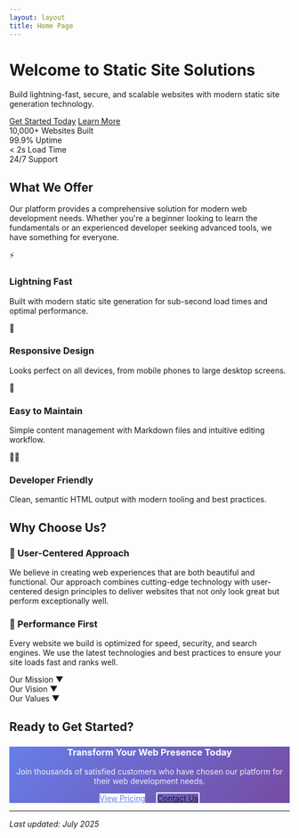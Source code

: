 ```yaml
---
layout: layout
title: Home Page
---
```


<div class="hero">
  <h1>Welcome to Static Site Solutions</h1>
  <p>Build lightning-fast, secure, and scalable websites with modern static site generation technology.</p>
  <a href="/pricing/" class="cta-button">Get Started Today</a>
  <a href="/about/" class="cta-button cta-button-secondary">Learn More</a>
</div>

<div class="stats-grid">
  <div class="stat-card">
    <span class="stat-number">10,000+</span>
    <span class="stat-label">Websites Built</span>
  </div>
  <div class="stat-card">
    <span class="stat-number">99.9%</span>
    <span class="stat-label">Uptime</span>
  </div>
  <div class="stat-card">
    <span class="stat-number">< 2s</span>
    <span class="stat-label">Load Time</span>
  </div>
  <div class="stat-card">
    <span class="stat-number">24/7</span>
    <span class="stat-label">Support</span>
  </div>
</div>

## What We Offer

Our platform provides a comprehensive solution for modern web development needs. Whether you're a beginner looking to learn the fundamentals or an experienced developer seeking advanced tools, we have something for everyone.

<div class="feature-grid">
  <div class="feature-card">
    <div class="feature-icon">⚡</div>
    <h3>Lightning Fast</h3>
    <p>Built with modern static site generation for sub-second load times and optimal performance.</p>
  </div>
  <div class="feature-card">
    <div class="feature-icon">📱</div>
    <h3>Responsive Design</h3>
    <p>Looks perfect on all devices, from mobile phones to large desktop screens.</p>
  </div>
  <div class="feature-card">
    <div class="feature-icon">🔧</div>
    <h3>Easy to Maintain</h3>
    <p>Simple content management with Markdown files and intuitive editing workflow.</p>
  </div>
  <div class="feature-card">
    <div class="feature-icon">👨‍💻</div>
    <h3>Developer Friendly</h3>
    <p>Clean, semantic HTML output with modern tooling and best practices.</p>
  </div>
</div>

## Why Choose Us?

<div class="card">
  <h3>🎯 User-Centered Approach</h3>
  <p>We believe in creating web experiences that are both beautiful and functional. Our approach combines cutting-edge technology with user-centered design principles to deliver websites that not only look great but perform exceptionally well.</p>
</div>

<div class="card">
  <h3>🚀 Performance First</h3>
  <p>Every website we build is optimized for speed, security, and search engines. We use the latest technologies and best practices to ensure your site loads fast and ranks well.</p>
</div>

<div class="accordion">
  <div class="accordion-item">
    <div class="accordion-header">
      <span>Our Mission</span>
      <span class="accordion-icon">▼</span>
    </div>
    <div class="accordion-content" style="display: none;">
      <p>To democratize web development by providing tools and resources that make it easier for anyone to create professional, high-quality websites. We believe that everyone should have access to modern web technology, regardless of their technical background.</p>
    </div>
  </div>
  
  <div class="accordion-item">
    <div class="accordion-header">
      <span>Our Vision</span>
      <span class="accordion-icon">▼</span>
    </div>
    <div class="accordion-content" style="display: none;">
      <p>We envision a web where every business, creator, and organization can have a fast, secure, and beautiful online presence. Through static site generation and modern web technologies, we're making this vision a reality.</p>
    </div>
  </div>
  
  <div class="accordion-item">
    <div class="accordion-header">
      <span>Our Values</span>
      <span class="accordion-icon">▼</span>
    </div>
    <div class="accordion-content" style="display: none;">
      <ul class="feature-list">
        <li>Quality over quantity in everything we do</li>
        <li>Transparency in our processes and pricing</li>
        <li>Continuous learning and improvement</li>
        <li>Supporting the open source community</li>
      </ul>
    </div>
  </div>
</div>

## Ready to Get Started?

<div class="card" style="text-align: center; background: linear-gradient(135deg, #667eea 0%, #764ba2 100%); color: white;">
  <h3 style="color: white;">Transform Your Web Presence Today</h3>
  <p style="color: rgba(255, 255, 255, 0.9);">Join thousands of satisfied customers who have chosen our platform for their web development needs.</p>
  <a href="/pricing/" class="cta-button" style="background: white; color: #667eea; margin-right: 1rem;">View Pricing</a>
  <a href="/contact/" class="cta-button" style="background: transparent; border: 2px solid white;">Contact Us</a>
</div>

---

_Last updated: July 2025_
